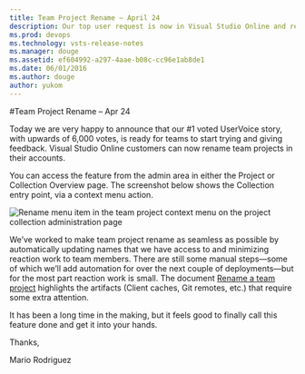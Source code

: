 ```yaml
---
title: Team Project Rename – April 24
description: Our top user request is now in Visual Studio Online and ready for feedback - customers can now rename team projects in their accounts.
ms.prod: devops
ms.technology: vsts-release-notes
ms.manager: douge
ms.assetid: ef604992-a297-4aae-b08c-cc96e1ab8de1
ms.date: 06/01/2016
ms.author: douge
author: yukom
---
```


#Team Project Rename – Apr 24

Today we are very happy to announce that our #1 voted UserVoice story, with upwards of 6,000 votes, is ready for teams to start trying and giving feedback. Visual Studio Online customers can now rename team projects in their accounts.

You can access the feature from the admin area in either the Project or Collection Overview page. The screenshot below shows the Collection entry point, via a context menu action.

![Rename menu item in the team project context menu on the project collection administration page](_img/4_24_01.png)

We’ve worked to make team project rename as seamless as possible by automatically updating names that we have access to and minimizing reaction work to team members. There are still some manual steps—some of which we’ll add automation for over the next couple of deployments—but for the most part reaction work is small. The document [Rename a team project](http://go.microsoft.com/fwlink/p?LinkId=528893) highlights the artifacts (Client caches, Git remotes, etc.) that require some extra attention.

It has been a long time in the making, but it feels good to finally call this feature done and get it into your hands.

Thanks,

Mario Rodriguez


